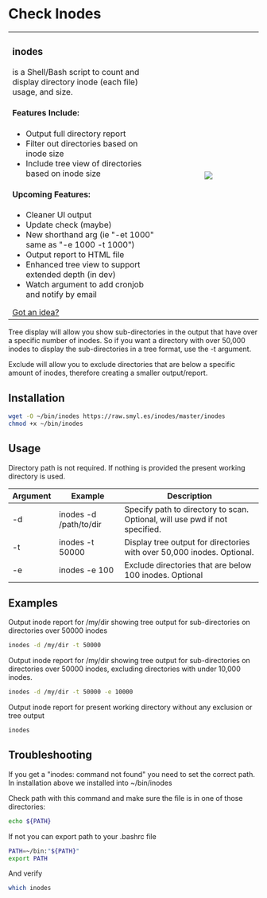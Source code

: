 Check Inodes
======================

<table border="0">
<tr>
<td width="60%"><h3>inodes</h3>is a Shell/Bash script to count and display directory inode (each file) usage, and size. 
<br />
<h4>Features Include:</h4>
<ul>
<li>Output full directory report</li>
<li>Filter out directories based on inode size</li>
<li>Include tree view of directories based on inode size</li>
</ul>
<h4>Upcoming Features:</h4>
<ul>
<li>Cleaner UI output</li>
<li>Update check (maybe)</li>
<li>New shorthand arg (ie "-et 1000" same as "-e 1000 -t 1000")</li>
<li>Output report to HTML file</li>
<li>Enhanced tree view to support extended depth (in dev)</li>
<li>Watch argument to add cronjob and notify by email</li>
</ul>
<a href="mailto:myles@hostt.net">Got an idea?</a>
</td>
<td width="40%">
<p align="center"><a href="https://smyl.es/img/Selection-381x794-01.png" target="_blank"><img src="https://smyl.es/img/Selection_022.png"></a></p>
</td>
</tr>
</table>

Tree display will allow you show sub-directories in the output that have over a specific number of inodes.  So if you want a directory with over 50,000 inodes to display the sub-directories in a tree format, use the -t argument.

Exclude will allow you to exclude directories that are below a specific amount of inodes, therefore creating a smaller output/report.

## Installation
``` bash
wget -O ~/bin/inodes https://raw.smyl.es/inodes/master/inodes
chmod +x ~/bin/inodes
```

## Usage
Directory path is not required.  If nothing is provided the present working directory is used.

Argument | Example | Description
--- | --- | ---
-d | inodes -d /path/to/dir | Specify path to directory to scan.  Optional, will use pwd if not specified.
-t | inodes -t 50000 | Display tree output for directories with over 50,000 inodes.  Optional.
-e | inodes -e 100 | Exclude directories that are below 100 inodes.  Optional

## Examples

Output inode report for /my/dir showing tree output for sub-directories on directories over 50000 inodes

``` bash
inodes -d /my/dir -t 50000
```

Output inode report for /my/dir showing tree output for sub-directories on directories over 50000 inodes, excluding directories with under 10,000 inodes.

``` bash
inodes -d /my/dir -t 50000 -e 10000
```

Output inode report for present working directory without any exclusion or tree output

``` bash
inodes
```

## Troubleshooting
If you get a "inodes: command not found" you need to set the correct path. In installation above we installed into ~/bin/inodes

Check path with this command and make sure the file is in one of those directories:
``` bash
echo ${PATH}
```

If not you can export path to your .bashrc file
``` bash
PATH=~/bin:"${PATH}"
export PATH
```

And verify
``` bash
which inodes
```
